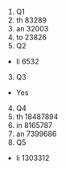 1. Q1
  1. th	83289
  2. an	32003
  3. to	23826
2. Q2
  * li	6532
3. Q3
  * Yes
4. Q4
  1. th	18487894
  2. in	8165787
  3. an	7399686
5. Q5
  * li	1303312
